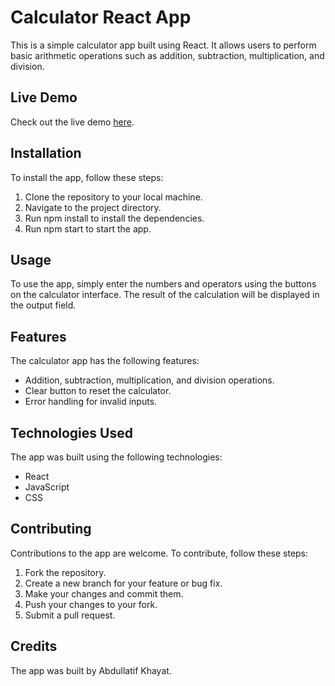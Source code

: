 # Calculator React App

This is a simple calculator app built using React. It allows users to perform basic arithmetic operations such as addition, subtraction, multiplication, and division.

## Live Demo

Check out the live demo [here](https://ak-reactcalculator.netlify.app/).

## Installation

To install the app, follow these steps:

1. Clone the repository to your local machine.
2. Navigate to the project directory.
3. Run npm install to install the dependencies.
4. Run npm start to start the app.

## Usage

To use the app, simply enter the numbers and operators using the buttons on the calculator interface. The result of the calculation will be displayed in the output field.

## Features

The calculator app has the following features:

- Addition, subtraction, multiplication, and division operations.
- Clear button to reset the calculator.
- Error handling for invalid inputs.

## Technologies Used

The app was built using the following technologies:

- React
- JavaScript
- CSS

## Contributing

Contributions to the app are welcome. To contribute, follow these steps:

1. Fork the repository.
2. Create a new branch for your feature or bug fix.
3. Make your changes and commit them.
4. Push your changes to your fork.
5. Submit a pull request.
 

## Credits

The app was built by Abdullatif Khayat.
